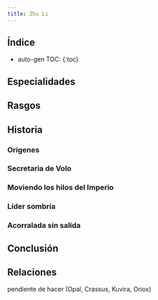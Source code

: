 ```yaml
---
title: Zhu Li
---
```




## Índice

* auto-gen TOC:
{:toc}





## Especialidades



## Rasgos



## Historia

### Orígenes



### Secretaria de Volo



### Moviendo los hilos del Imperio



### Líder sombría



### Acorralada sin salida



## Conclusión



## Relaciones

pendiente de hacer (Opal, Crassus, Kuvira, Oriox)